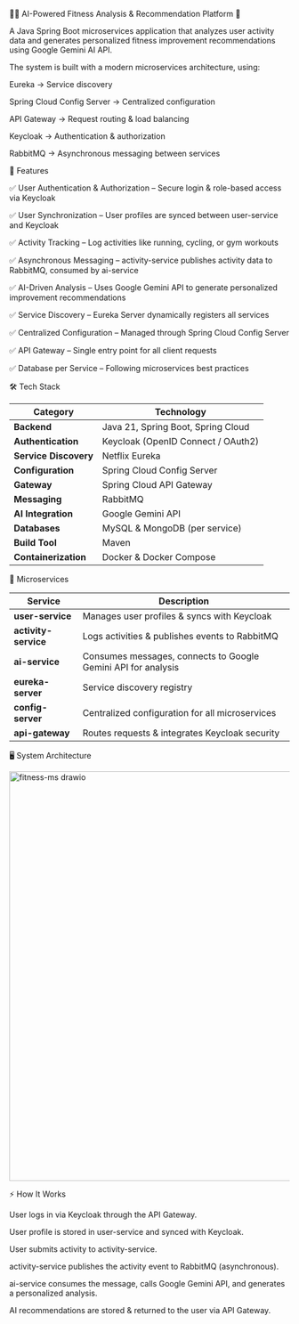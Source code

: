 🏋️‍♂️ AI-Powered Fitness Analysis & Recommendation Platform 🤖

A Java Spring Boot microservices application that analyzes user activity data and generates personalized fitness improvement recommendations using Google Gemini AI API.

The system is built with a modern microservices architecture, using:

  Eureka → Service discovery
  
  Spring Cloud Config Server → Centralized configuration
  
  API Gateway → Request routing & load balancing
  
  Keycloak → Authentication & authorization
  
  RabbitMQ → Asynchronous messaging between services

        
📌 Features

✅ User Authentication & Authorization – Secure login & role-based access via Keycloak

✅ User Synchronization – User profiles are synced between user-service and Keycloak

✅ Activity Tracking – Log activities like running, cycling, or gym workouts

✅ Asynchronous Messaging – activity-service publishes activity data to RabbitMQ, consumed by ai-service

✅ AI-Driven Analysis – Uses Google Gemini API to generate personalized improvement recommendations

✅ Service Discovery – Eureka Server dynamically registers all services

✅ Centralized Configuration – Managed through Spring Cloud Config Server

✅ API Gateway – Single entry point for all client requests

✅ Database per Service – Following microservices best practices



🛠 Tech Stack

| Category              | Technology                         |
| --------------------- | ---------------------------------- |
| **Backend**           | Java 21, Spring Boot, Spring Cloud |
| **Authentication**    | Keycloak (OpenID Connect / OAuth2) |
| **Service Discovery** | Netflix Eureka                     |
| **Configuration**     | Spring Cloud Config Server         |
| **Gateway**           | Spring Cloud API Gateway           |
| **Messaging**         | RabbitMQ                           |
| **AI Integration**    | Google Gemini API                  |
| **Databases**         | MySQL & MongoDB (per service)      |
| **Build Tool**        | Maven                              |
| **Containerization**  | Docker & Docker Compose            |




📂 Microservices

| Service              | Description                                                   |
| -------------------- | ------------------------------------------------------------- |
| **user-service**     | Manages user profiles & syncs with Keycloak                   |
| **activity-service** | Logs activities & publishes events to RabbitMQ                |
| **ai-service**       | Consumes messages, connects to Google Gemini API for analysis |
| **eureka-server**    | Service discovery registry                                    |
| **config-server**    | Centralized configuration for all microservices               |
| **api-gateway**      | Routes requests & integrates Keycloak security                |



🖥 System Architecture


<img width="904" height="736" alt="fitness-ms drawio" src="https://github.com/user-attachments/assets/89dee6a4-9696-4595-b056-dff2ea916c64" />



⚡ How It Works

User logs in via Keycloak through the API Gateway.

User profile is stored in user-service and synced with Keycloak.

User submits activity to activity-service.

activity-service publishes the activity event to RabbitMQ (asynchronous).

ai-service consumes the message, calls Google Gemini API, and generates a personalized analysis.

AI recommendations are stored & returned to the user via API Gateway.

